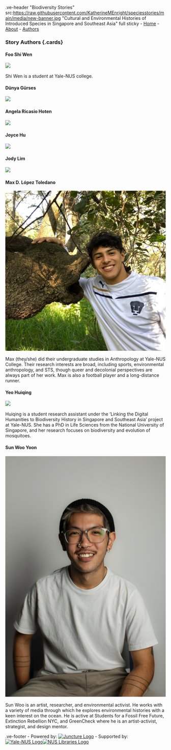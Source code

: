 .ve-header "Biodiversity Stories" src:https://raw.githubusercontent.com/KatherineMEnright/speciesstories/main/media/new-banner.jpg  "Cultural and Environmental Histories of Introduced Species in Singapore and Southeast Asia" full sticky
    - [Home](/)
    - [About](/about)
    - [Authors](/authors)
       
### Story Authors {.cards}

####  Foo Shi Wen

![](https://upload.wikimedia.org/wikipedia/commons/1/1a/Berthe_Hoola_van_Nooten48.jpg)

Shi Wen is a student at Yale-NUS college.

####  Dünya Gürses

![](https://upload.wikimedia.org/wikipedia/commons/1/1a/Berthe_Hoola_van_Nooten48.jpg)

####  Angela Ricasio Hoten

![](https://upload.wikimedia.org/wikipedia/commons/1/1a/Berthe_Hoola_van_Nooten48.jpg)

####  Joyce Hu

![](https://upload.wikimedia.org/wikipedia/commons/1/1a/Berthe_Hoola_van_Nooten48.jpg)

####  Jody Lim

![](https://upload.wikimedia.org/wikipedia/commons/1/1a/Berthe_Hoola_van_Nooten48.jpg)

####  Max D. López Toledano

![](media/Max-author-photo.jpeg)

Max (they/she) did their undergraduate studies in Anthropology at Yale-NUS College. Their research interests are broad, including sports, environmental anthropology, and STS, though queer and decolonial perspectives are always part of her work. Max is also a football player and a long-distance runner.

####  Yeo Huiqing

![](media/Huiqing-author-photo.jpg)

Huiqing is a student research assistant under the ‘Linking the Digital Humanities to Biodiversity History in Singapore and Southeast Asia’ project at Yale-NUS. She has a PhD in Life Sciences from the National University of Singapore, and her research focuses on biodiversity and evolution of mosquitoes.

#### Sun Woo Yoon

![](media/Sun-Woo-headshot.jpg)

Sun Woo is an artist, researcher, and environmental activist. He works with a variety of media through which he explores environmental histories with a keen interest on the ocean. He is active at Students for a Fossil Free Future, Extinction Rebellion NYC, and GreenCheck where he is an artist-activist, strategist, and design mentor.

.ve-footer
    - Powered by: [![Juncture Logo](https://juncture-digital.github.io/juncture/static/images/juncture-logo.png)](https://juncture-digital.org)
    - Supported by: [![Yale-NUS Logo](https://upload.wikimedia.org/wikipedia/commons/thumb/1/17/Yale-NUS_College_logo.svg/800px-Yale-NUS_College_logo.svg.png)](https://www.yale-nus.edu.sg/)[![NUS Libraries Logo](https://sbdb.nus.edu.sg/images/NUSCL.png)](https://blog.nus.edu.sg/linus/about-nus-libraries/)


